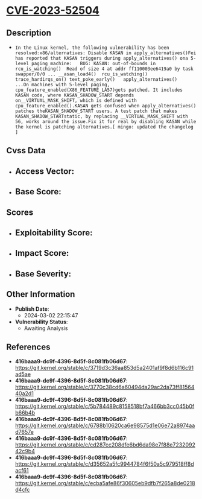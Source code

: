 
# [CVE-2023-52504](https://cve.mitre.org/cgi-bin/cvename.cgi?name=CVE-2023-52504)

## Description

- `In the Linux kernel, the following vulnerability has been resolved:x86/alternatives: Disable KASAN in apply_alternatives()Fei has reported that KASAN triggers during apply_alternatives() ona 5-level paging machine:	BUG: KASAN: out-of-bounds in rcu_is_watching()	Read of size 4 at addr ff110003ee6419a0 by task swapper/0/0	...	__asan_load4()	rcu_is_watching()	trace_hardirqs_on()	text_poke_early()	apply_alternatives()	...On machines with 5-level paging, cpu_feature_enabled(X86_FEATURE_LA57)gets patched. It includes KASAN code, where KASAN_SHADOW_START depends on__VIRTUAL_MASK_SHIFT, which is defined with cpu_feature_enabled().KASAN gets confused when apply_alternatives() patches theKASAN_SHADOW_START users. A test patch that makes KASAN_SHADOW_STARTstatic, by replacing __VIRTUAL_MASK_SHIFT with 56, works around the issue.Fix it for real by disabling KASAN while the kernel is patching alternatives.[ mingo: updated the changelog ]`

## Cvss Data

- **Access Vector**:
  - 
- **Base Score**:
  - 

## Scores

- **Exploitability Score**:
  - 
- **Impact Score**:
  - 
- **Base Severity**:
  - 

## Other Information

- **Publish Date**:
  - 2024-03-02 22:15:47
- **Vulnerability Status**:
  - Awaiting Analysis

## References

- **416baaa9-dc9f-4396-8d5f-8c081fb06d67**: https://git.kernel.org/stable/c/3719d3c36aa853d5a2401af9f8d6b116c91ad5ae
- **416baaa9-dc9f-4396-8d5f-8c081fb06d67**: https://git.kernel.org/stable/c/3770c38cd6a60494da29ac2da73ff8156440a2d1
- **416baaa9-dc9f-4396-8d5f-8c081fb06d67**: https://git.kernel.org/stable/c/5b784489c8158518bf7a466bb3cc045b0fb66b4b
- **416baaa9-dc9f-4396-8d5f-8c081fb06d67**: https://git.kernel.org/stable/c/6788b10620ca6e98575d1e06e72a8974aad7657e
- **416baaa9-dc9f-4396-8d5f-8c081fb06d67**: https://git.kernel.org/stable/c/cd287cc208dfe6bd6da98e7f88e723209242c9b4
- **416baaa9-dc9f-4396-8d5f-8c081fb06d67**: https://git.kernel.org/stable/c/d35652a5fc9944784f6f50a5c979518ff8dacf61
- **416baaa9-dc9f-4396-8d5f-8c081fb06d67**: https://git.kernel.org/stable/c/ecba5afe86f30605eb9dfb7f265a8de0218d4cfc
